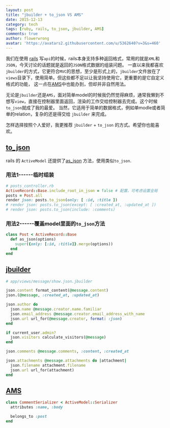 ```yaml
---
layout: post
title: "jbuilder + to_json VS AMS"
date: 2015-12-13
category: tech
tags: [ruby, rails, to_json, jbuilder, AMS]
comments: true
author: flowerwrong
avatar: 'https://avatars2.githubusercontent.com/u/5362640?v=3&s=460'
---
```


我们在使用 [rails](https://github.com/rails/rails) 写`api`的时候，rails本身支持多种返回格式，常用的就是`XML`和`JSON`，今天讨论的话题就是返回的`JSON`格式数据的组装问题。
一直以来我都喜欢`jbuilder`的方式，它更符合`MVC`的思想，至少是形式上的，`jbuilder`文件放在了`views`目录下，使用简单。但这些都不足以让我坚持使用它，更重要的是它自定义格式的功能，
这一点在[AMS](https://github.com/rails-api/active_model_serializers)中也能办到，但却并非自然用法。

无论是`jbuilder`还是`AMS`，面对简单model的时候我仍然觉得麻烦，通常我懒到不想写`view`，直接在控制器里面返回，渲染的工作交给控制器去完成。这个时候`to_json`就成了我的最爱。
当然，它适用于简单的数据格式，例如单modle或者简单的relation，复杂的还是得交给 `jbuilder` 来完成。

怎样选择按照个人爱好，我更推荐 `jbuilder` + `to_json` 的方式。希望你也能喜欢。

## [to_json](http://apidock.com/rails/ActiveRecord/Serialization/to_json)

rails 的 `ActiveModel` 还提供了[as_json](http://apidock.com/rails/ActiveModel/Serializers/JSON/as_json) 方法，使用类似`to_json`.

### 用法1------临时组装

```ruby
# posts_controller.rb
ActiveRecord::Base.include_root_in_json = false # 配置，可考虑设置全局
posts = Post.all
render json: posts.to_json(only: [ :id, :title ])
# render json: posts.to_json(except: [ :created_at, :updated_at ])
# render json: posts.to_json(include: :comments)
```

### 用法2------覆盖model里面的`to_json`方法

```ruby
class Post < ActiveRecord::Base
  def as_json(options)
    super({only: [:id, :title]}.merge(options))
  end
end
```

## [jbuilder](https://github.com/rails/jbuilder)

```ruby
# app/views/message/show.json.jbuilder

json.content format_content(@message.content)
json.(@message, :created_at, :updated_at)

json.author do
  json.name @message.creator.name.familiar
  json.email_address @message.creator.email_address_with_name
  json.url url_for(@message.creator, format: :json)
end

if current_user.admin?
  json.visitors calculate_visitors(@message)
end

json.comments @message.comments, :content, :created_at

json.attachments @message.attachments do |attachment|
  json.filename attachment.filename
  json.url url_for(attachment)
end
```

## [AMS](https://github.com/rails-api/active_model_serializers)

```ruby
class CommentSerializer < ActiveModel::Serializer
  attributes :name, :body

  belongs_to :post
end
```

